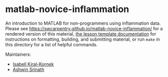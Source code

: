 matlab-novice-inflammation
==========================

An introduction to MATLAB for non-programmers using inflammation data.
Please see <https://swcarpentry.github.io/matlab-novice-inflammation/> for a rendered version of this material,
[the lesson template documentation][lesson-example]
for instructions on formatting, building, and submitting material,
or run `make` in this directory for a list of helpful commands.

Maintainers:

* [Isabell Kiral-Kornek][kiral-kornek_isabell]
* [Ashwin Srinath][srinath_ashwin]

[lesson-example]: https://carpentries.github.io/lesson-example
[kiral-kornek_isabell]: http://software-carpentry.org/team/#kiral-kornek_isabell
[srinath_ashwin]: http://software-carpentry.org/team/#srinath_ashwin
